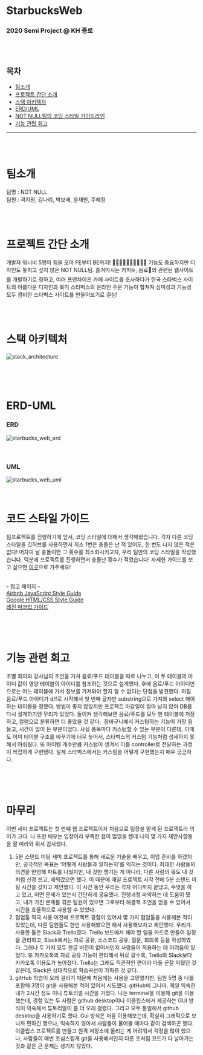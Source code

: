 # StarbucksWeb
### 2020 Semi Project @ KH 종로

<br><br>

## 목차
- [팀소개](#팀소개)
- [프로젝트 간단 소개](#프로젝트-간단-소개)
- [스택 아키텍처](#스택-아키텍처)
- [ERD/UML](#ERD-UML)
- [NOT NULL팀의 코딩 스타일 가이드라인](#코드-스타일-가이드)
- [기능 관련 회고](#기능-관련-회고)
___


<br><br>

# 팀소개
팀명 : NOT NULL <br>
팀원 : 곽지원, 김나리, 박보배, 윤재원, 주혜정

<br><br>

# 프로젝트 간단 소개 

개발자 워너비 5명이 힘을 모아 FE부터 BE까지! 🏃‍♀️🏃‍♀️🏃‍♀️🏃‍♀️🏃‍♀️ 기능도 중요하지만 디자인도 놓치고 싶지 않은 NOT NULL팀. 즐겨마시는 커피☕️, 음료🍹와 관련된 웹사이트를 개발하기로 정하고, 여러 프랜차이즈 카페 사이트를 조사하다가 한국 스타벅스 사이트의 아름다운 디자인과 북미 스타벅스의 온라인 주문 기능이 합쳐져 심미성과 기능성 모두 겸비한 스타벅스 사이트를 만들어보기로 결심!

<br><br>

# 스택 아키텍처

<img alt="stack_architecture" src="https://user-images.githubusercontent.com/33106403/86994439-55d44b00-c1e1-11ea-9889-ccdffdb5c2b0.jpeg">



<br><br><br>


# ERD-UML

### ERD
<img alt="starbucks_web_erd" src="https://user-images.githubusercontent.com/33106403/86535291-440d5200-bf1a-11ea-88ce-00ac4f162b0b.png"> 
<br><br><br>

### UML
<img alt="starbucks_web_uml" src="https://user-images.githubusercontent.com/33106403/86535294-4a9bc980-bf1a-11ea-814c-c243bbec7e0f.jpeg">
<br><br><br>


# 코드 스타일 가이드 
팀프로젝트를 진행하기에 앞서, 코딩 스타일에 대해서 생각해봤습니다. 각자 다른 코딩 스타일을 깃허브를 사용하면서 최소 1번은 충돌은 난 적 있어도, 한 번도 나지 않은 적은 없다! 어차피 날 충돌이면 그 횟수를 최소화시키고자, 우리 팀만의 코딩 스타일을 작성했습니다. 덕분에 프로젝트를 진행하면서 충돌난 횟수가 적었습니다! 자세한 가이드를 보고 싶으면 [이곳](/coding_convention.md)으로 가주세요!

<br>- 참고 페이지 -<br>
[Airbnb JavaScript Style Guide](https://github.com/airbnb/javascript) <br>
[Google HTML/CSS Style Guide](https://google.github.io/styleguide/htmlcssguide.html) <br>
[레진 마크업 가이드](https://github.com/lezhin/markup-guide) <br>


<br><br><br>

# 기능 관련 회고 

조별 회의와 강사님의 조언을 거쳐 음료/푸드 테이블을 따로 나누고, 이 두 테이블의 아이디 값이 영양 테이블의 아이디를 참조하는 것으로 설계했다. 후에 음료/푸드 아이디만으로는 어느 테이블에 가서 정보를 가져와야 할지 알 수 없다는 단점을 발견했다. 마침 음료/푸드 아이디가 d/f로 시작해서 첫 번째 글자만 substring으로 가져와 select 해야 하는 테이블을 정했다. 방법이 좋지 않았지만 프로젝트 마감일이 얼마 남지 않아 DB를 다시 설계하기엔 무리가 있었다. 돌이켜 생각해보면 음료/푸드를 모두 한 테이블에 저장하고, 컬럼으로 분류하면 더 좋았을 것 같다.   장바구니에서 커스텀하는 기능이 가장 힘들고, 시간이 많이 든 부분이었다. 사실 품목마다 커스텀할 수 있는 부분이 다른데, 이때도 이미 테이블 구조를 바꾸기에 너무 늦어서, 스타벅스의 커스텀 기능처럼 섬세하지 못해서 아쉬웠다. 또 아이템 개수만큼 커스텀이 생겨서 이를 controller로 전달하는 과정이 복잡하게 구현됐다. 실제 스타벅스에서는 커스텀을 어떻게 구현했는지 매우 궁금하다.

<br><br><br>
# 마무리

  이번 세미 프로젝트는 첫 번째 웹 프로젝트이자 처음으로 팀장을 맡게 된 프로젝트라 의미가 크다. 나 또한 배우는 입장이라 부족한 점이 많았을 텐데 나의 몇 가지 제안사항들을 잘 따라와 줘서 감사했다.
<br>
  1. 5분 스탠드 미팅
세미 프로젝트를 통해 새로운 기술을 배우고, 취업 준비를 하겠지만, 궁극적인 목표는 ‘어떻게 사람들과 일하는지'를 익히는 것이다. 최대한 사람들의 의견을 반영해 파트를 나눴지만, 내 것만 챙기는 게 아니라, 다른 사람의 몫도 내 것처럼 신경 쓰고, 배워갔으면 했다. 이 때문에 매일 프로젝트 시작 전에 5분 스탠드 미팅 시간을 갖자고 제안했다. 이 시간 동안 우리는 각자 어디까지 끝냈고, 무엇을 하고 있고, 어떤 문제가 있는지 간단하게 공유했다. 진행과정 파악하는 데 도움이 됐고, 내가 가진 문제를 겪은 팀원이 있으면 그로부터 해결책 조언을 얻을 수 있어서 시간을 효율적으로 사용할 수 있었다.
  2. 협업툴 적극 사용
이전에 프로젝트 경험이 있어서 몇 가지 협업툴을 사용해본 적이 있었는데, 다른 팀원들도 한번 사용해봤으면 해서 사용해보자고 제안했다. 우리가. 사용한 툴은 Slack과 Trello였다. Trello 보드에서 해야 할 일을 카드로 만들어 일정을 관리하고, Slack에서는 자료 공유, 소스코드 공유, 질문, 회의록 등을 작성하였다. 그러나 두 가지 모두 한글 버전이 없어서인지 사람들이 적용하는 데 어려움이 있었다. 또 카카오톡의 자료 공유 기능이 편리해서 뒤로 갈수록, Trello와 Slack보다 카카오톡 이용도가 높아졌다. Trello는 그래도 직관적인 편이라 다들 곧잘 익혔던 것 같은데, Slack은 상대적으로 학습곡선이 가파른 것 같다. 
  3. gitHub
학습이 오래 걸리기 때문에 처음에는 사용을 고민했지만, 팀원 5명 중 나를 포함해 3명이 git을 사용해본 적이 있어서 시도했다. gitHub에 그나마. 제일 익숙한 내가 2시간 정도 미니 튜토리얼 시간을 가졌다. 나는 terminal을 이용해 git을 이용했는데, 경험 있는 두 사람은 github desktop이나 이클립스에서 제공하는 GUI 방식이 익숙해서 튜토리얼이 좀 더 오래 걸렸다. 그리고 모두 통일해서 github desktop을 사용하기로 했다. Gui 방식은 처음 이용해보는데, 확실히 그래픽으로 보니까 편하긴 했으나, 익숙하지 않아서 사람들이 물어볼 때마다 같이 검색하곤 했다.   이클립스 프로젝트를 만들고 원격 저장소에 올리는 게 어려워서 걱정을 많이 했으나, 사람들이 매번 조심스럽게 git을 사용해서인지 다른 조처럼 코드가 다 날아가는 것과 같은 큰 문제는 생기지 않았다.


